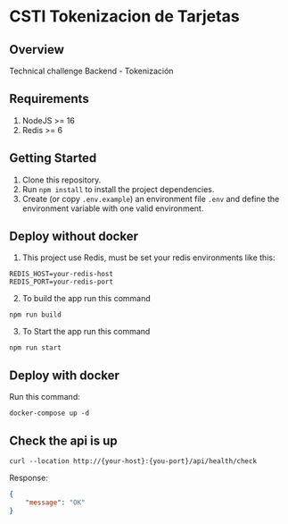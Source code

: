 # CSTI Tokenizacion de Tarjetas

## Overview
Technical challenge Backend - Tokenización 

## Requirements
1. NodeJS >= 16
2. Redis >= 6

## Getting Started

1. Clone this repository.
2. Run `npm install` to install the project dependencies.
3. Create (or copy `.env.example`) an environment file `.env` and define the environment variable with one valid environment.


## Deploy without docker
1. This project use Redis, must be set your redis environments like this:
```dotenv
REDIS_HOST=your-redis-host
REDIS_PORT=your-redis-port
```
2. To build the app run this command
```shell
npm run build
```
3. To Start the app run this command
```shell
npm run start
```

## Deploy with docker

Run this command:
```shell
docker-compose up -d
```


## Check the api is up

```curl
curl --location http://{your-host}:{you-port}/api/health/check
```

Response:
```json
{
    "message": "OK"
}
```


